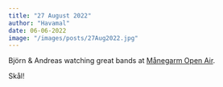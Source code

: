 ```yaml
---
title: "27 August 2022"
author: "Havamal"
date: 06-06-2022
image: "/images/posts/27Aug2022.jpg"
---
```


Björn & Andreas watching great bands at [Månegarm Open Air](https://www.facebook.com/manegarmopenair).

Skål!